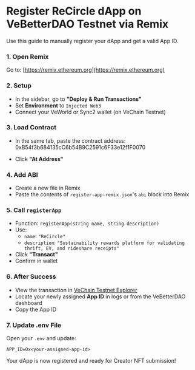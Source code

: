 # Register ReCircle dApp on VeBetterDAO Testnet via Remix

Use this guide to manually register your dApp and get a valid App ID.

### 1. Open Remix
Go to: [https://remix.ethereum.org](https://remix.ethereum.org)

### 2. Setup
- In the sidebar, go to **"Deploy & Run Transactions"**
- Set **Environment** to `Injected Web3`
- Connect your VeWorld or Sync2 wallet (on VeChain Testnet)

### 3. Load Contract
- In the same tab, paste the contract address:
0xB54f3b684135cC6b54B9C2591c6F33e12f1F0070

- Click **"At Address"**

### 4. Add ABI
- Create a new file in Remix
- Paste the contents of `register-app-remix.json`'s `abi` block into Remix

### 5. Call `registerApp`
- Function: `registerApp(string name, string description)`
- Use:
  - `name`: `"ReCircle"`
  - `description`: `"Sustainability rewards platform for validating thrift, EV, and rideshare receipts"`
- Click **"Transact"**
- Confirm in wallet

### 6. After Success
- View the transaction in [VeChain Testnet Explorer](https://explore-testnet.vechain.org/)
- Locate your newly assigned **App ID** in logs or from the VeBetterDAO dashboard
- Copy the App ID

### 7. Update .env File
Open your `.env` and update:

```env
APP_ID=0x<your-assigned-app-id>
```

Your dApp is now registered and ready for Creator NFT submission!
